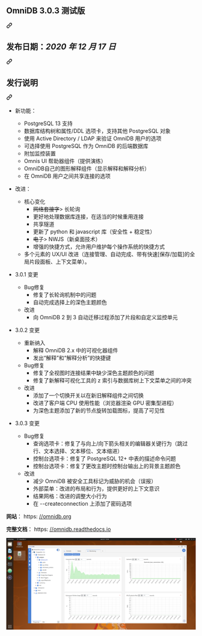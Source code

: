 <div class="Box-sc-g0xbh4-0 bJMeLZ js-snippet-clipboard-copy-unpositioned" data-hpc="true"><article class="markdown-body entry-content container-lg" itemprop="text"><div class="markdown-heading" dir="auto"><h1 tabindex="-1" class="heading-element" dir="auto"><font style="vertical-align: inherit;"><font style="vertical-align: inherit;">OmniDB 3.0.3 测试版</font></font></h1><a id="user-content-omnidb-303-beta" class="anchor" aria-label="永久链接：OmniDB 3.0.3 Beta" href="#omnidb-303-beta"><svg class="octicon octicon-link" viewBox="0 0 16 16" version="1.1" width="16" height="16" aria-hidden="true"><path d="m7.775 3.275 1.25-1.25a3.5 3.5 0 1 1 4.95 4.95l-2.5 2.5a3.5 3.5 0 0 1-4.95 0 .751.751 0 0 1 .018-1.042.751.751 0 0 1 1.042-.018 1.998 1.998 0 0 0 2.83 0l2.5-2.5a2.002 2.002 0 0 0-2.83-2.83l-1.25 1.25a.751.751 0 0 1-1.042-.018.751.751 0 0 1-.018-1.042Zm-4.69 9.64a1.998 1.998 0 0 0 2.83 0l1.25-1.25a.751.751 0 0 1 1.042.018.751.751 0 0 1 .018 1.042l-1.25 1.25a3.5 3.5 0 1 1-4.95-4.95l2.5-2.5a3.5 3.5 0 0 1 4.95 0 .751.751 0 0 1-.018 1.042.751.751 0 0 1-1.042.018 1.998 1.998 0 0 0-2.83 0l-2.5 2.5a1.998 1.998 0 0 0 0 2.83Z"></path></svg></a></div>
<div class="markdown-heading" dir="auto"><h2 tabindex="-1" class="heading-element" dir="auto"><font style="vertical-align: inherit;"><font style="vertical-align: inherit;">发布日期：</font></font><em><font style="vertical-align: inherit;"><font style="vertical-align: inherit;">2020 年 12 月 17 日</font></font></em></h2><a id="user-content-release-date-december-17-2020" class="anchor" aria-label="固定链接：发布日期：2020 年 12 月 17 日" href="#release-date-december-17-2020"><svg class="octicon octicon-link" viewBox="0 0 16 16" version="1.1" width="16" height="16" aria-hidden="true"><path d="m7.775 3.275 1.25-1.25a3.5 3.5 0 1 1 4.95 4.95l-2.5 2.5a3.5 3.5 0 0 1-4.95 0 .751.751 0 0 1 .018-1.042.751.751 0 0 1 1.042-.018 1.998 1.998 0 0 0 2.83 0l2.5-2.5a2.002 2.002 0 0 0-2.83-2.83l-1.25 1.25a.751.751 0 0 1-1.042-.018.751.751 0 0 1-.018-1.042Zm-4.69 9.64a1.998 1.998 0 0 0 2.83 0l1.25-1.25a.751.751 0 0 1 1.042.018.751.751 0 0 1 .018 1.042l-1.25 1.25a3.5 3.5 0 1 1-4.95-4.95l2.5-2.5a3.5 3.5 0 0 1 4.95 0 .751.751 0 0 1-.018 1.042.751.751 0 0 1-1.042.018 1.998 1.998 0 0 0-2.83 0l-2.5 2.5a1.998 1.998 0 0 0 0 2.83Z"></path></svg></a></div>
<div class="markdown-heading" dir="auto"><h2 tabindex="-1" class="heading-element" dir="auto"><font style="vertical-align: inherit;"><font style="vertical-align: inherit;">发行说明</font></font></h2><a id="user-content-release-notes" class="anchor" aria-label="永久链接：发行说明" href="#release-notes"><svg class="octicon octicon-link" viewBox="0 0 16 16" version="1.1" width="16" height="16" aria-hidden="true"><path d="m7.775 3.275 1.25-1.25a3.5 3.5 0 1 1 4.95 4.95l-2.5 2.5a3.5 3.5 0 0 1-4.95 0 .751.751 0 0 1 .018-1.042.751.751 0 0 1 1.042-.018 1.998 1.998 0 0 0 2.83 0l2.5-2.5a2.002 2.002 0 0 0-2.83-2.83l-1.25 1.25a.751.751 0 0 1-1.042-.018.751.751 0 0 1-.018-1.042Zm-4.69 9.64a1.998 1.998 0 0 0 2.83 0l1.25-1.25a.751.751 0 0 1 1.042.018.751.751 0 0 1 .018 1.042l-1.25 1.25a3.5 3.5 0 1 1-4.95-4.95l2.5-2.5a3.5 3.5 0 0 1 4.95 0 .751.751 0 0 1-.018 1.042.751.751 0 0 1-1.042.018 1.998 1.998 0 0 0-2.83 0l-2.5 2.5a1.998 1.998 0 0 0 0 2.83Z"></path></svg></a></div>
<ul dir="auto">
<li>
<p dir="auto"><font style="vertical-align: inherit;"><font style="vertical-align: inherit;">新功能：</font></font></p>
<ul dir="auto">
<li><font style="vertical-align: inherit;"><font style="vertical-align: inherit;">PostgreSQL 13 支持</font></font></li>
<li><font style="vertical-align: inherit;"><font style="vertical-align: inherit;">数据库结构树和属性/DDL 选项卡，支持其他 PostgreSQL 对象</font></font></li>
<li><font style="vertical-align: inherit;"><font style="vertical-align: inherit;">使用 Active Directory / LDAP 来验证 OmniDB 用户的选项</font></font></li>
<li><font style="vertical-align: inherit;"><font style="vertical-align: inherit;">可选择使用 PostgreSQL 作为 OmniDB 的后端数据库</font></font></li>
<li><font style="vertical-align: inherit;"><font style="vertical-align: inherit;">附加监控装置</font></font></li>
<li><font style="vertical-align: inherit;"><font style="vertical-align: inherit;">Omnis UI 帮助器组件（提供演练）</font></font></li>
<li><font style="vertical-align: inherit;"><font style="vertical-align: inherit;">OmniDB自己的图形解释组件（显示解释和解释分析）</font></font></li>
<li><font style="vertical-align: inherit;"><font style="vertical-align: inherit;">在 OmniDB 用户之间共享连接的选项</font></font></li>
</ul>
</li>
<li>
<p dir="auto"><font style="vertical-align: inherit;"><font style="vertical-align: inherit;">改进：</font></font></p>
<ul dir="auto">
<li><font style="vertical-align: inherit;"><font style="vertical-align: inherit;">核心变化
</font></font><ul dir="auto">
<li><del><font style="vertical-align: inherit;"><font style="vertical-align: inherit;">网络套接字</font></font></del><font style="vertical-align: inherit;"><font style="vertical-align: inherit;">&gt; 长轮询</font></font></li>
<li><font style="vertical-align: inherit;"><font style="vertical-align: inherit;">更好地处理数据库连接，在适当的时候重用连接</font></font></li>
<li><font style="vertical-align: inherit;"><font style="vertical-align: inherit;">共享隧道</font></font></li>
<li><font style="vertical-align: inherit;"><font style="vertical-align: inherit;">更新了 python 和 javascript 库（安全性 + 稳定性）</font></font></li>
<li><del><font style="vertical-align: inherit;"><font style="vertical-align: inherit;">电子</font></font></del><font style="vertical-align: inherit;"><font style="vertical-align: inherit;">&gt; NWJS（新桌面技术）</font></font></li>
<li><font style="vertical-align: inherit;"><font style="vertical-align: inherit;">增强的快捷方式，允许用户维护每个操作系统的快捷方式</font></font></li>
</ul>
</li>
<li><font style="vertical-align: inherit;"><font style="vertical-align: inherit;">多个元素的 UX/UI 改进（连接管理、自动完成、带有快速[保存/加载]的全局片段面板、上下文菜单）。</font></font></li>
</ul>
</li>
<li>
<p dir="auto"><font style="vertical-align: inherit;"><font style="vertical-align: inherit;">3.0.1 变更</font></font></p>
<ul dir="auto">
<li><font style="vertical-align: inherit;"><font style="vertical-align: inherit;">Bug修复
</font></font><ul dir="auto">
<li><font style="vertical-align: inherit;"><font style="vertical-align: inherit;">修复了长轮询机制中的问题</font></font></li>
<li><font style="vertical-align: inherit;"><font style="vertical-align: inherit;">自动完成选择上的深色主题颜色</font></font></li>
</ul>
</li>
<li><font style="vertical-align: inherit;"><font style="vertical-align: inherit;">改进
</font></font><ul dir="auto">
<li><font style="vertical-align: inherit;"><font style="vertical-align: inherit;">向 OmniDB 2 到 3 自动迁移过程添加了片段和自定义监控单元</font></font></li>
</ul>
</li>
</ul>
</li>
<li>
<p dir="auto"><font style="vertical-align: inherit;"><font style="vertical-align: inherit;">3.0.2 变更</font></font></p>
<ul dir="auto">
<li><font style="vertical-align: inherit;"><font style="vertical-align: inherit;">重新纳入
</font></font><ul dir="auto">
<li><font style="vertical-align: inherit;"><font style="vertical-align: inherit;">解释 OmniDB 2.x 中的可视化器组件</font></font></li>
<li><font style="vertical-align: inherit;"><font style="vertical-align: inherit;">发出“解释”和“解释分析”的快捷键</font></font></li>
</ul>
</li>
<li><font style="vertical-align: inherit;"><font style="vertical-align: inherit;">Bug修复
</font></font><ul dir="auto">
<li><font style="vertical-align: inherit;"><font style="vertical-align: inherit;">修复了全视图时连接结果中缺少深色主题颜色的问题</font></font></li>
<li><font style="vertical-align: inherit;"><font style="vertical-align: inherit;">修复了新解释可视化工具的 z 索引与数据库树上下文菜单之间的冲突</font></font></li>
</ul>
</li>
<li><font style="vertical-align: inherit;"><font style="vertical-align: inherit;">改进
</font></font><ul dir="auto">
<li><font style="vertical-align: inherit;"><font style="vertical-align: inherit;">添加了一个切换开关以在新旧解释组件之间切换</font></font></li>
<li><font style="vertical-align: inherit;"><font style="vertical-align: inherit;">改进了客户端 CPU 使用性能（浏览器渲染 GPU 密集型进程）</font></font></li>
<li><font style="vertical-align: inherit;"><font style="vertical-align: inherit;">为深色主题添加了新的节点旋转加载图标，提高了可见性</font></font></li>
</ul>
</li>
</ul>
</li>
<li>
<p dir="auto"><font style="vertical-align: inherit;"><font style="vertical-align: inherit;">3.0.3 变更</font></font></p>
<ul dir="auto">
<li><font style="vertical-align: inherit;"><font style="vertical-align: inherit;">Bug修复
</font></font><ul dir="auto">
<li><font style="vertical-align: inherit;"><font style="vertical-align: inherit;">查询选项卡：修复了与向上/向下箭头相关的编辑器关键行为（跳过行、文本选择、文本移位、文本缩进）</font></font></li>
<li><font style="vertical-align: inherit;"><font style="vertical-align: inherit;">控制台选项卡：修复了 PostgreSQL 12+ 中表的描述命令问题</font></font></li>
<li><font style="vertical-align: inherit;"><font style="vertical-align: inherit;">控制台选项卡：修复了更改主题时控制台输出上的背景主题颜色</font></font></li>
</ul>
</li>
<li><font style="vertical-align: inherit;"><font style="vertical-align: inherit;">改进
</font></font><ul dir="auto">
<li><font style="vertical-align: inherit;"><font style="vertical-align: inherit;">减少 OmniDB 被安全工具标记为威胁的机会（误报）</font></font></li>
<li><font style="vertical-align: inherit;"><font style="vertical-align: inherit;">外部菜单：改进的布局和行为，提供更好的上下文意识</font></font></li>
<li><font style="vertical-align: inherit;"><font style="vertical-align: inherit;">结果网格：改进的调整大小行为</font></font></li>
<li><font style="vertical-align: inherit;"><font style="vertical-align: inherit;">在 --createconnection 上添加了密码选项</font></font></li>
</ul>
</li>
</ul>
</li>
</ul>
<p dir="auto"><strong><font style="vertical-align: inherit;"><font style="vertical-align: inherit;">网站</font></font></strong><font style="vertical-align: inherit;"><font style="vertical-align: inherit;">： https: </font></font><a href="https://omnidb.org" rel="nofollow"><font style="vertical-align: inherit;"><font style="vertical-align: inherit;">//omnidb.org</font></font></a></p>
<p dir="auto"><strong><font style="vertical-align: inherit;"><font style="vertical-align: inherit;">完整文档</font></font></strong><font style="vertical-align: inherit;"><font style="vertical-align: inherit;">： https: </font></font><a href="https://omnidb.readthedocs.io" rel="nofollow"><font style="vertical-align: inherit;"><font style="vertical-align: inherit;">//omnidb.readthedocs.io</font></font></a></p>
<p dir="auto"><a target="_blank" rel="noopener noreferrer nofollow" href="https://raw.githubusercontent.com/OmniDB/doc/master/img/omnidb_3/dashboard.png"><img src="https://raw.githubusercontent.com/OmniDB/doc/master/img/omnidb_3/dashboard.png" alt="" style="max-width: 100%;"></a></p>
</article></div>
